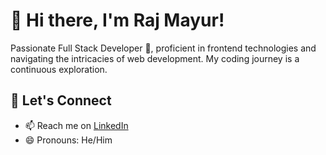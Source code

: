 # 👋 Hi there, I'm Raj Mayur!

Passionate Full Stack Developer 🚀, proficient in frontend technologies and navigating the intricacies of web development. My coding journey is a continuous exploration.

## 💬 Let's Connect
- 📫 Reach me on [LinkedIn](https://www.linkedin.com/in/mayuryaduvanshi-fullstackdeveloper/)
- 😄 Pronouns: He/Him
